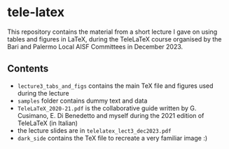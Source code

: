 
# tele-latex

This repository contains the material from a short lecture I gave on using tables and figures in LaTeX, during the TeleLaTeX course organised by the Bari and Palermo Local AISF Committees in December 2023.

## Contents
- `lecture3_tabs_and_figs` contains the main TeX file and figures used during the lecture
- `samples` folder contains dummy text and data
- `TeleLaTeX_2020-21.pdf` is the collaborative guide written by G. Cusimano, E. Di Benedetto and myself during the 2021 edition of TeleLaTeX (in Italian)
- the lecture slides are in `telelatex_lect3_dec2023.pdf`
- `dark_side` contains the TeX file to recreate a very familiar image :)